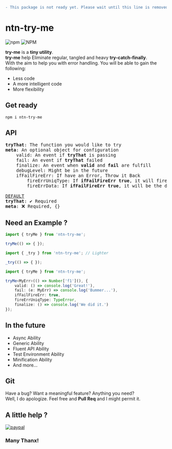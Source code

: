 ```diff
- This package is not ready yet. Please wait until this line is removed.
```

# ntn-try-me
![npm](https://img.shields.io/npm/v/ntn-try-me?color=blue&style=flat-square) ![NPM](https://img.shields.io/npm/l/ntn-try-me?color=blue&style=flat-square)

<b>try-me</b> is a __tiny utility__.  
<b>try-me</b> help Eliminate regular, tangled and heavy __try-catch-finally__.  
With the aim to help you with error handling.
You will be able to gain the following:
* Less code
* A more intelligent code
* More flexibility

## Get ready
`npm i ntn-try-me`

## API

<pre>
<b>tryThat</b>: The function you would like to try
<b>meta</b>: An optional object for configuration
    valid: An event if <b>tryThat</b> is passing
    fail: An event if <b>tryThat</b> failed
    finalize: An event when <b>valid</b> and <b>fail</b> are fulfill
    debugLevel: Might be in the future
    ifFailFireErr: If have an Error, Throw it Back
        fireErrUniqType: If <b>ifFailFireErr</b> <b>true</b>, it will fire only if the Error Type Equal <b>fireErrUniqType</b>
        fireErrData: If <b>ifFailFireErr</b> <b>true</b>, it will be the data Thrown Back

<u>DEFAULT</u>
<b>tryThat</b>: ✔️ Required
<b>meta</b>: ❌ Required, {}
</pre>

## Need an Example ?
```Typescript
import { tryMe } from 'ntn-try-me';

tryMe(() => { });
```

```Typescript
import { _try } from 'ntn-try-me'; // Lighter

_try(() => { });
```

```Typescript
import { tryMe } from 'ntn-try-me';

tryMe<MyErr>(() => Number['f1'](), {
    valid: () => console.log('Great!'),
    fail: (e: MyErr) => console.log('Bummer...'),
    ifFailFireErr: true,
    fireErrUniqType: TypeError,
    finalize: () => console.log('We did it.')
});
```

## In the future
* Async Ability
* Generic Ability
* Fluent API Ability
* Test Environment Ability
* Minification Ability
* And more...

## Git
Have a bug? Want a meaningful feature? Anything you need?  
Well, I do apologize. Feel free and __Pull Req__ and I might permit it.

## A little help ?  
[![paypal](https://www.paypalobjects.com/en_US/i/btn/btn_donate_SM.gif)](https://paypal.me/netanel0058)

### Many Thanx!
